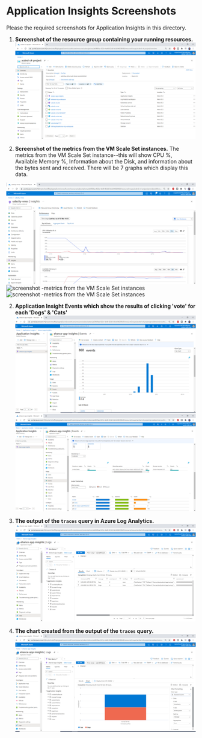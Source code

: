 # Application Insights Screenshots

Please the required screenshots for Application Insights in this directory.

1. **Screenshot of the resource group containing your running resources.**
 ![screenshot -resource group](creation_of_resources.png?raw=true)

2. **Screenshot of the metrics from the VM Scale Set instances.**
The metrics from the VM Scale Set instance--this will show CPU %, Available Memory %, Information about the Disk, and information about the bytes sent and received. There will be 7 graphs which display this data.  

 ![screenshot -metrics from the VM Scale Set instances](vmss_chart1.png?raw=true)
 ![screenshot -metrics from the VM Scale Set instances](vmss_chart2.png?raw=true)
 ![screenshot -metrics from the VM Scale Set instances](vmss_chart3.png?raw=true)

2. **Application Insight Events which show the results of clicking 'vote' for each 'Dogs' & 'Cats'**
 ![screenshot -results of clicking](app-insights-events1.png?raw=true)
 ![screenshot -results of clicking](app-insights-events2.png?raw=true)

3. **The output of the `traces` query in Azure Log Analytics.**
 ![screenshot -traces](cat_dogs_traces.png?raw=true)

4. **The chart created from the output of the `traces` query.**
 ![screenshot -chart](cat_dogs_chart.png?raw=true)